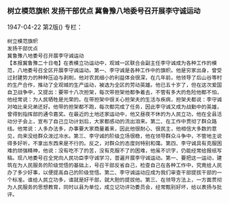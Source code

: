 ### 树立模范旗帜  发扬干部优点  冀鲁豫八地委号召开展李守诚运动

1947-04-22
第2版()
专栏：

    树立模范旗帜
    发扬干部优点
    冀鲁豫八地委号召开展李守诚运动
    【本报冀鲁豫二十日电】在表模立功运动中，观城一区联合会副主任李守诚成为各种工作的模范，八地委号召全区开展李守诚运动。第一、李守诚是各种工作中的旗帜。他是穷家出身，曾受过封建势力的种种压迫与剥削，他对农民细小的利益体会很深，在几年前，他领导了后山谷等村的生产合作，推动了全观城的生产运动，被选为全区的劳动英雄。他已五十岁了，但在这次爱国自卫战争中，又提出：要带十八次担架，每次带担架他都争着去，不管有多大的危险他都不怕，他经常说：为人民牺牲是光荣的。在带担架中很关心担架夫的生活与疾病，担架夫都说：李守诚对咱比亲兄弟还好。他带的担架都不跑，每次都完成了任务，因此李守诚又成为战勤中的英雄，曾得到指挥部的通令嘉奖。在最近的土地还家运动中，他又昼夜不休的为人民立功，他在全县活动分子会上，宣布了自己立功计划后，大家都感动的流出泪来。第二、在工作中贯彻了群众路线。他常说：人多办法多，办事要大家商量着来，因此他很耐心、很民主，他相信大多数的意见，向来没给群众泼过冷水。第三、李守诚的阶级立场很稳，他在领导群众斗争中，不管地主说得多好听，不拿出东西来是不行的。反之，对群众的态度则特别和蔼。第四、李守诚具有克服困难的顽强精神，他说：没有吃不了的苦，没有克服不了的困难，他虽不识字，仍能经常给报纸写稿。现八地委号召全党向人民功臣李守诚学习，普遍开展李守诚运动。第一、要把这一运动，建筑在为人民服务的阶级觉悟的基础上，号召干部反省自己，检查自己在各种工作中，究竟给人民办了多少好事，以便提高自己的阶级觉悟。第二、李守诚运动应成为我们审查干部提拔干部的一个标准。谁给人民立功多，谁就是好干部，就大胆的提拔他。第三、在领导方法上，一方面贯彻为人民服务的思想教育，同时以县为单位，成立记功评功委员会，经常甄别好坏，给以表扬与批评。
